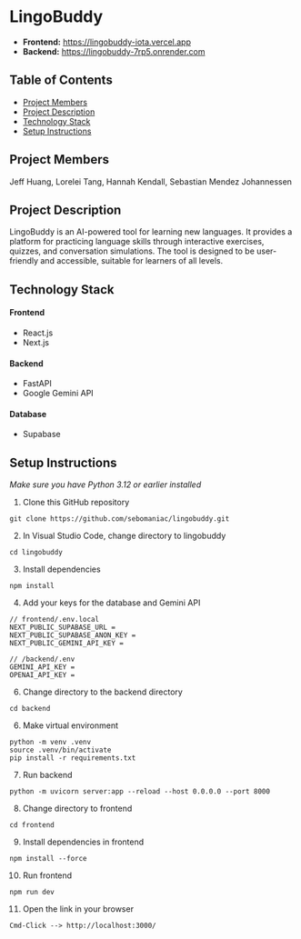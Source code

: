 # LingoBuddy

- **Frontend:** https://lingobuddy-iota.vercel.app
- **Backend:** https://lingobuddy-7rp5.onrender.com

## Table of Contents
- [Project Members](#project-members)
- [Project Description](#project-description)
- [Technology Stack](#technology-stack)
- [Setup Instructions](#setup-instructions)

## Project Members
Jeff Huang, Lorelei Tang, Hannah Kendall, Sebastian Mendez Johannessen

## Project Description
LingoBuddy is an AI-powered tool for learning new languages. It provides a platform for practicing language skills through interactive exercises, quizzes, and conversation simulations. The tool is designed to be user-friendly and accessible, suitable for learners of all levels.

## Technology Stack
#### Frontend
- React.js
- Next.js

#### Backend
- FastAPI
- Google Gemini API

#### Database
- Supabase

## Setup Instructions
*Make sure you have Python 3.12 or earlier installed*

1. Clone this GitHub repository
```
git clone https://github.com/sebomaniac/lingobuddy.git
```

2. In Visual Studio Code, change directory to lingobuddy
```
cd lingobuddy
```

3. Install dependencies
```
npm install
```

4. Add your keys for the database and Gemini API
```
// frontend/.env.local
NEXT_PUBLIC_SUPABASE_URL =
NEXT_PUBLIC_SUPABASE_ANON_KEY =
NEXT_PUBLIC_GEMINI_API_KEY =

// /backend/.env
GEMINI_API_KEY =
OPENAI_API_KEY =
```

6. Change directory to the backend directory
```
cd backend
```

6. Make virtual environment
```
python -m venv .venv
source .venv/bin/activate
pip install -r requirements.txt
```

7. Run backend
```
python -m uvicorn server:app --reload --host 0.0.0.0 --port 8000
```

8. Change directory to frontend
```
cd frontend
```

9. Install dependencies in frontend
```
npm install --force
```

10. Run frontend
```
npm run dev
```

11. Open the link in your browser
```
Cmd-Click --> http://localhost:3000/
```
